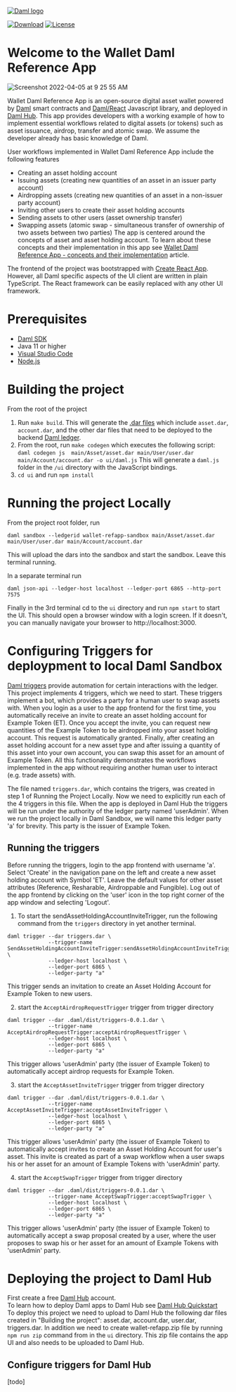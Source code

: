 [![Daml logo](https://docs.daml.com/_static/images/DAML_Logo_Blue.svg)](https://www.daml.com)

[![Download](https://img.shields.io/github/release/digital-asset/daml.svg?label=Download)](https://docs.daml.com/getting-started/installation.html)
[![License](https://img.shields.io/badge/License-Apache%202.0-blue.svg)](https://github.com/digital-asset/daml/blob/main/LICENSE)

# Welcome to the Wallet Daml Reference App

![Screenshot 2022-04-05 at 9 25 55 AM](https://user-images.githubusercontent.com/97971317/161801302-4baba014-bbe6-4b2a-a0a5-90c3cfdeb7c5.png)

Wallet Daml Reference App is an open-source digital asset wallet powered by [Daml](https://www.digitalasset.com/developers) smart contracts and [Daml/React](https://docs.daml.com/app-dev/bindings-ts/) Javascript library, and deployed in [Daml Hub](https://www.digitalasset.com/products/daml-hub). This app provides developers with a working example of how to implement essential workflows related to digital assets (or tokens) such as asset issuance, airdrop, transfer and atomic swap. We assume the developer already has basic knowledge of Daml.

User workflows implemented in Wallet Daml Reference App include the following features 
- Creating an asset holding account
- Issuing assets (creating new quantities of an asset in an issuer party account)
- Airdropping assets (creating new quantities of an asset in a non-issuer party account)
- Inviting other users to create their asset holding accounts
- Sending assets to other users (asset ownership transfer)
- Swapping assets (atomic swap - simultaneous transfer of ownership of two assets between two parties)
The app is centered around the concepts of asset and asset holding account. To learn about these concepts and their implementation in this app see [Wallet Daml Reference App - concepts and their implementation](Concepts.md) article.

The frontend of the project was bootstrapped with [Create React App](https://github.com/facebook/create-react-app).
However, all Daml specific aspects of the UI client are written in plain TypeScript. The React framework can be easily replaced with any other UI framework.

# Prerequisites
- [Daml SDK](https://docs.daml.com/getting-started/installation.html)
- Java 11 or higher
- [Visual Studio Code](https://code.visualstudio.com)
- [Node.js](https://nodejs.org/en/)

# Building the project
From the root of the project
1. Run `make build`. This will generate the [.dar files](https://docs.daml.com/concepts/glossary.html#dar-file-dalf-file) which include `asset.dar`, `account.dar`, and the other dar files that need to be deployed to the backend [Daml ledger](https://docs.daml.com/concepts/glossary.html#daml-ledger).
2. From the root, run `make codegen` which executes the following script:
`daml codegen js  main/Asset/asset.dar main/User/user.dar main/Account/account.dar -o ui/daml.js`
This will generate a `daml.js` folder in the `/ui` directory with the JavaScript bindings. 
3. `cd ui` and run `npm install`

# Running the project Locally
From the project root folder, run 
```
daml sandbox --ledgerid wallet-refapp-sandbox main/Asset/asset.dar main/User/user.dar main/Account/account.dar
```
This will upload the dars into the sandbox and start the sandbox. Leave this terminal running.

In a separate terminal run 
```
daml json-api --ledger-host localhost --ledger-port 6865 --http-port 7575
```
Finally in the 3rd terminal cd to the `ui` directory and run `npm start` to start the UI.
This should open a browser window with a login screen.
If it doesn't, you can manually navigate your browser to http://localhost:3000.

# Configuring Triggers for deploypment to local Daml Sandbox
[Daml triggers](https://docs.daml.com/triggers/index.html) provide automation for certain interactions with the ledger. This project implements 4 triggers, which we need to start. These triggers implement a bot, which provides a party for a human user to swap assets with. When you login as a user to the app frontend for the first time, you automatically receive an invite to create an asset holding account for Example Token (ET). Once you accept the invite, you can request new quantities of the Example Token to be airdropped into your asset holding account. This request is automatically granted. Finally, after creating an asset holding account for a new asset type and after issuing a quantity of this asset into your own account, you can swap this asset for an amount of Example Token. All this functionality demonstrates the workflows implemented in the app without requiring another human user to interact (e.g. trade assets) with.

The file named `triggers.dar`, which contains the trigers, was created in step 1 of Running the Project Locally. Now we need to explicitly run each of the 4 triggers in this file. When the app is deployed in Daml Hub the triggers will be run under the authority of the ledger party named 'userAdmin'. When we run the project locally in Daml Sandbox, we will name this ledger party 'a' for brevity. This party is the issuer of Example Token.

## Running the triggers

Before running the triggers, login to the app frontend with username 'a'. Select 'Create' in the navigation pane on the left and create a new asset holding account with Symbol 'ET'. Leave the default values for other asset attributes (Reference, Resharable, Airdroppable and Fungible). Log out of the app frontend by clicking on the 'user' icon in the top right corner of the app window and selecting 'Logout'.
1. To start the sendAssetHoldingAccountInviteTrigger, run the following command from the `triggers` directory in yet another terminal.
```
daml trigger --dar triggers.dar \
             --trigger-name SendAssetHoldingAccountInviteTrigger:sendAssetHoldingAccountInviteTrigger \
             --ledger-host localhost \
             --ledger-port 6865 \
             --ledger-party "a"

```
This trigger sends an invitation to create an Asset Holding Account for Example Token to new users.

2. start the `AcceptAirdropRequestTrigger` trigger from trigger directory
```
daml trigger --dar .daml/dist/triggers-0.0.1.dar \
             --trigger-name AcceptAirdropRequestTrigger:acceptAirdropRequestTrigger \
             --ledger-host localhost \
             --ledger-port 6865 \
             --ledger-party "a"

```
This trigger allows 'userAdmin' party (the issuer of Example Token) to automatically accept airdrop requests for Example Token.

3. start the `AcceptAssetInviteTrigger` trigger from trigger directory
```
daml trigger --dar .daml/dist/triggers-0.0.1.dar \
             --trigger-name AcceptAssetInviteTrigger:acceptAssetInviteTrigger \
             --ledger-host localhost \
             --ledger-port 6865 \
             --ledger-party "a"

```
This trigger allows 'userAdmin' party (the issuer of Example Token) to automatically accept invites to create an Asset Holding Account for user's asset. This invite is created as part of a swap workflow when a user swaps his or her asset for an amount of Example Tokens with 'userAdmin' party.

4. start the `AcceptSwapTrigger` trigger from trigger directory
```
daml trigger --dar .daml/dist/triggers-0.0.1.dar \
             --trigger-name AcceptSwapTrigger:acceptSwapTrigger \
             --ledger-host localhost \
             --ledger-port 6865 \
             --ledger-party "a"

```
This trigger allows 'userAdmin' party (the issuer of Example Token) to automatically accept a swap proposal created by a user, where the user proposes to swap his or her asset for an amount of Example Tokens with 'userAdmin' party.

# Deploying the project to Daml Hub
First create a free [Daml Hub](https://www.digitalasset.com/products/daml-hub) account.  
To learn how to deploy Daml apps to Daml Hub see [Daml Hub Quickstart](https://hub.daml.com/docs/quickstart/)  
To deploy this project we need to upload to Daml Hub the following dar files created in "Building the project": asset.dar, account.dar, user.dar, triggers.dar.
In addition we need to create wallet-refapp.zip file by running `npm run zip` command from in the `ui` directory. This zip file contains the app UI and also needs to be uploaded to Daml Hub.

## Configure triggers for Daml Hub
[todo]
